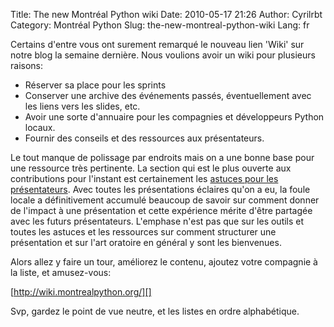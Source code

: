 Title: The new Montréal Python wiki
Date: 2010-05-17 21:26
Author: Cyrilrbt
Category: Montréal Python
Slug: the-new-montreal-python-wiki
Lang: fr

Certains d'entre vous ont surement remarqué le nouveau lien 'Wiki' sur
notre blog la semaine dernière. Nous voulions avoir un wiki pour
plusieurs raisons:

-   Réserver sa place pour les sprints
-   Conserver une archive des événements passés, éventuellement avec les
    liens vers les slides, etc.
-   Avoir une sorte d'annuaire pour les compagnies et développeurs
    Python locaux.
-   Fournir des conseils et des ressources aux présentateurs.

</p>
</p>

Le tout manque de polissage par endroits mais on a une bonne base pour
une ressource très pertinente. La section qui est le plus ouverte aux
contributions pour l'instant est certainement les [astuces pour les
présentateurs][]. Avec toutes les présentations éclaires qu'on a eu, la
foule locale a définitivement accumulé beaucoup de savoir sur comment
donner de l'impact à une présentation et cette expérience mérite d'être
partagée avec les futurs présentateurs. L'emphase n'est pas que sur les
outils et toutes les astuces et les ressources sur comment structurer
une présentation et sur l'art oratoire en général y sont les bienvenues.

</p>

Alors allez y faire un tour, améliorez le contenu, ajoutez votre
compagnie à la liste, et amusez-vous:

</p>

[http://wiki.montrealpython.org/][]

</p>

Svp, gardez le point de vue neutre, et les listes en ordre alphabétique.

<!--:-->

</p>

  [astuces pour les présentateurs]: http://wiki.montrealpython.org/index.php/Speaker's_Tips_and_Tricks
  [http://wiki.montrealpython.org/]: http://wiki.montrealpython.org/
